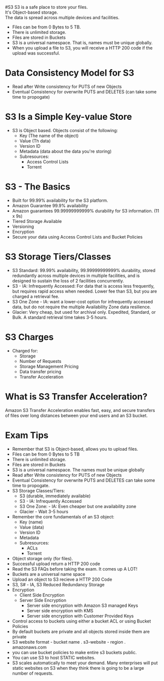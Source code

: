 #S3
S3 is a safe place to store your files.  
It's Object-based storage.  
The data is spread across multiple devices and facilities.  

* Files can be from 0 Bytes to 5 TB.
* There is unlimited storage.
* Files are stored in Buckets
* S3 is a universal namespace. That is, names must be unique globally.
* When you upload a file to S3, you will receive a HTTP 200 code if the upload was successful.

# Data Consistency Model for S3
* Read after Write consistency for PUTS of new Objects
* Eventual Consistency for overwrite PUTS and DELETES (can take some time to propogate)

# S3 Is a Simple Key-value Store
* S3 is Object based. Objects consist of the following:
    * Key (The name of the object)
    * Value (Th data)
    * Version ID
    * Metadata (data about the data you're storing)
    * Subresources:
        * Access Control Lists
        * Torrent

# S3 - The Basics
* Built for 99.99% availability for the S3 platform.
* Amazon Guarantee 99.9% availability
* Amazon guarantees 99.99999999999% durability for S3 information. (11 x 9s)
* Tiered Storage Available
* Versioning
* Encryption
* Secure your data using Access Control Lists and Bucket Policies

# S3 Storage Tiers/Classes
* S3 Standard: 99.99% availability, 99.99999999999% durability, stored redundantly across multiple devices in multiple facilities, and is designed to sustain the loss of 2 facilities concurrently.
* S3 - IA: Infrequently Accessed: For data that is access less frequently, but requires rapid access when needed. Lower fee than S3, but you are charged a retrieval fee.
* S3 One Zone - IA: want a lower-cost option for infrequently accessed data, but do not require the multiple Availability Zone data resilience.
* Glacier: Very cheap, but used for archival only. Expedited, Standard, or Bulk. A standard retrieval time takes 3-5 hours.

# S3 Charges
* Charged for:
    * Storage
    * Number of Requests
    * Storage Management Pricing
    * Data transfer pricing
    * Transfer Acceleration

# What is S3 Transfer Acceleration?
Amazon S3 Transfer Acceleration enables fast, easy, and secure transfers of files over long distances between your end users and an S3 bucket.

# Exam Tips
* Remember that S3 is Object-based, allows you to upload files.
* Files can be from 0 Bytes to 5 TB
* There is unlimited storage.
* Files are stored in Buckets
* S3 is a universal namespace. The names must be unique globally
* Read after Write consistency for PUTS of new Objects
* Eventual Consistency for overwrite PUTS and DELETES can take some time to propogate.
* S3 Storage Classes/Tiers:
    * S3 (durable, immediately available)
    * S3 - IA: Infrequently Accessed
    * S3 One Zone: - IA: Even cheaper but one availability zone
    * Glacier - Wait 3-5 hours
* Remember the core fundamentals of an S3 object:
    * Key (name)
    * Value (data)
    * Version ID
    * Metadata
    * Subresources:
        * ACLs
        * Torrent
* Object storage only (for files).
* Successful upload return a HTTP 200 code
* Read the S3 FAQs before taking the exam. It comes up A LOT!
* Buckets are a universal name space
* Upload an object to S3 recieve a HTTP 200 Code
* S3, S# - IA, S3 Reduced Redundancy Storage
* Encryption
    * Client Side Encryption
    * Server Side Encryption
        * Server side encryption with Amazon S3 managed Keys
        * Server side encryption with KMS
        * Server side encryption with Customer Provided Keys
* Control access to buckets using either a bucket ACL or using Bucket Policies
* By default buckets are private and all objects stored inside them are private
* S3 website format - bucket name . s3-website - region . amazonaws.com
* you can use bucket policies to make entire s3 buckets public.
* You can use S3 to host STATIC websites.
* S3 scales automatically to meet your demand. Many enterprises will put static websites on S3 when they think there is going to be a large number of requests.